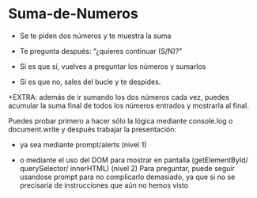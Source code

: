 # Suma-de-Numeros
- Se te piden dos números y te muestra la suma

- Te pregunta después: “¿quieres continuar (S/N)?”

- Si es que sí, vuelves a preguntar los números y sumarlos

- Si es que no, sales del bucle y te despides.

+EXTRA: además de ir sumando los dos números cada vez, puedes acumular la suma final de todos los números entrados y mostrarla al final.

Puedes probar primero a hacer sólo la lógica mediante console.log o document.write y después trabajar la presentación:

- ya sea mediante prompt/alerts (nivel 1)

- o mediante el uso del DOM para mostrar en pantalla (getElementById/ querySelector/ innerHTML) (nivel 2) Para preguntar, puede seguir usandose prompt para no complicarlo demasiado, ya que si no se precisaría de instrucciones que aún no hemos visto
